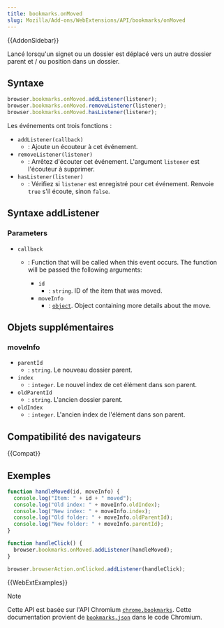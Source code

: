 ```yaml
---
title: bookmarks.onMoved
slug: Mozilla/Add-ons/WebExtensions/API/bookmarks/onMoved
---
```


{{AddonSidebar}}

Lancé lorsqu'un signet ou un dossier est déplacé vers un autre dossier parent et / ou position dans un dossier.

## Syntaxe

```js
browser.bookmarks.onMoved.addListener(listener);
browser.bookmarks.onMoved.removeListener(listener);
browser.bookmarks.onMoved.hasListener(listener);
```

Les événements ont trois fonctions :

- `addListener(callback)`
  - : Ajoute un écouteur à cet événement.
- `removeListener(listener)`
  - : Arrêtez d'écouter cet événement. L'argument `listener` est l'écouteur à supprimer.
- `hasListener(listener)`
  - : Vérifiez si `listener` est enregistré pour cet événement. Renvoie `true` s'il écoute, sinon `false`.

## Syntaxe addListener

### Parameters

- `callback`

  - : Function that will be called when this event occurs. The function will be passed the following arguments:

    - `id`
      - : `string`. ID of the item that was moved.

    <!---->

    - `moveInfo`
      - : [`object`](#moveinfo). Object containing more details about the move.

## Objets supplémentaires

### moveInfo

- `parentId`
  - : `string`. Le nouveau dossier parent.
- `index`
  - : `integer`. Le nouvel index de cet élément dans son parent.
- `oldParentId`
  - : `string`. L'ancien dossier parent.
- `oldIndex`
  - : `integer`. L'ancien index de l'élément dans son parent.

## Compatibilité des navigateurs

{{Compat}}

## Exemples

```js
function handleMoved(id, moveInfo) {
  console.log("Item: " + id + " moved");
  console.log("Old index: " + moveInfo.oldIndex);
  console.log("New index: " + moveInfo.index);
  console.log("Old folder: " + moveInfo.oldParentId);
  console.log("New folder: " + moveInfo.parentId);
}

function handleClick() {
  browser.bookmarks.onMoved.addListener(handleMoved);
}

browser.browserAction.onClicked.addListener(handleClick);
```

{{WebExtExamples}}

> [!NOTE]
>
> Cette API est basée sur l'API Chromium [`chrome.bookmarks`](https://developer.chrome.com/docs/extensions/reference/api/bookmarks). Cette documentation provient de [`bookmarks.json`](https://chromium.googlesource.com/chromium/src/+/master/chrome/common/extensions/api/bookmarks.json) dans le code Chromium.

<!--
// Copyright 2015 The Chromium Authors. All rights reserved.
//
// Redistribution and use in source and binary forms, with or without
// modification, are permitted provided that the following conditions are
// met:
//
//    * Redistributions of source code must retain the above copyright
// notice, this list of conditions and the following disclaimer.
//    * Redistributions in binary form must reproduce the above
// copyright notice, this list of conditions and the following disclaimer
// in the documentation and/or other materials provided with the
// distribution.
//    * Neither the name of Google Inc. nor the names of its
// contributors may be used to endorse or promote products derived from
// this software without specific prior written permission.
//
// THIS SOFTWARE IS PROVIDED BY THE COPYRIGHT HOLDERS AND CONTRIBUTORS
// "AS IS" AND ANY EXPRESS OR IMPLIED WARRANTIES, INCLUDING, BUT NOT
// LIMITED TO, THE IMPLIED WARRANTIES OF MERCHANTABILITY AND FITNESS FOR
// A PARTICULAR PURPOSE ARE DISCLAIMED. IN NO EVENT SHALL THE COPYRIGHT
// OWNER OR CONTRIBUTORS BE LIABLE FOR ANY DIRECT, INDIRECT, INCIDENTAL,
// SPECIAL, EXEMPLARY, OR CONSEQUENTIAL DAMAGES (INCLUDING, BUT NOT
// LIMITED TO, PROCUREMENT OF SUBSTITUTE GOODS OR SERVICES; LOSS OF USE,
// DATA, OR PROFITS; OR BUSINESS INTERRUPTION) HOWEVER CAUSED AND ON ANY
// THEORY OF LIABILITY, WHETHER IN CONTRACT, STRICT LIABILITY, OR TORT
// (INCLUDING NEGLIGENCE OR OTHERWISE) ARISING IN ANY WAY OUT OF THE USE
// OF THIS SOFTWARE, EVEN IF ADVISED OF THE POSSIBILITY OF SUCH DAMAGE.
-->
